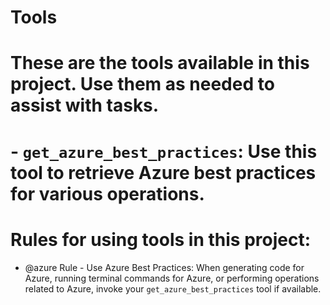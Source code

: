 # Tools
# These are the tools available in this project. Use them as needed to assist with tasks.
# - `get_azure_best_practices`: Use this tool to retrieve Azure best practices for various operations.

# Rules for using tools in this project:
- @azure Rule - Use Azure Best Practices: When generating code for Azure, running terminal commands for Azure, or performing operations related to Azure, invoke your `get_azure_best_practices` tool if available.
